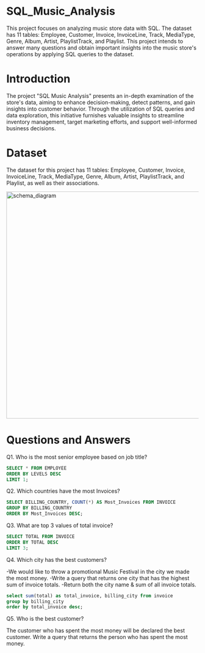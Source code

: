# SQL_Music_Analysis

This project focuses on analyzing music store data with SQL. The dataset has 11 tables: Employee, Customer, Invoice, InvoiceLine, Track, MediaType, Genre, Album, Artist, PlaylistTrack, and Playlist. This project intends to answer many questions and obtain important insights into the music store's operations by applying SQL queries to the dataset.

# Introduction

The project "SQL Music Analysis" presents an in-depth examination of the store's data, aiming to enhance decision-making, detect patterns, and gain insights into customer behavior. Through the utilization of SQL queries and data exploration, this initiative furnishes valuable insights to streamline inventory management, target marketing efforts, and support well-informed business decisions.

# Dataset

The dataset for this project has 11 tables: Employee, Customer, Invoice, InvoiceLine, Track, MediaType, Genre, Album, Artist, PlaylistTrack, and Playlist, as well as their associations.

<img width="594" alt="schema_diagram" src="https://github.com/Nirbhay02-villain/SQL_Music_Analysis/assets/61178899/6055f642-3487-4098-b2a3-5f158b6ece42">

# Questions and Answers

Q1. Who is the most senior employee based on job title?

```sql
SELECT * FROM EMPLOYEE
ORDER BY LEVELS DESC
LIMIT 1;
```

Q2. Which countries have the most Invoices?

```sql
SELECT BILLING_COUNTRY, COUNT(*) AS Most_Invoices FROM INVOICE
GROUP BY BILLING_COUNTRY
ORDER BY Most_Invoices DESC;
```

Q3. What are top 3 values of total invoice?

```sql
SELECT TOTAL FROM INVOICE
ORDER BY TOTAL DESC
LIMIT 3;
```

Q4. Which city has the best customers?

-We would like to throw a promotional Music Festival in the city we made the most money.
-Write a query that returns one city that has the highest sum of invoice totals.
-Return both the city name & sum of all invoice totals.

```sql
select sum(total) as total_invoice, billing_city from invoice
group by billing_city
order by total_invoice desc;
```

Q5. Who is the best customer?

The customer who has spent the most money will be declared the best customer.
Write a query that returns the person who has spent the most money.
